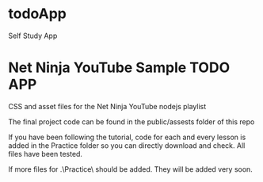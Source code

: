 # todoApp
Self Study App

# Net Ninja YouTube Sample TODO APP
CSS and asset files for the Net Ninja YouTube nodejs playlist

The final project code can be found in the public/assests folder of this repo

If you have been following the tutorial, code for each and every lesson is added in the Practice folder so you can directly download and check.
All files have been tested.

If more files for  .\Practice\ should be added. They will be added very soon.
